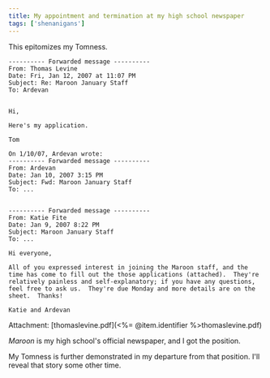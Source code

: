 ```yaml
---
title: My appointment and termination at my high school newspaper
tags: ['shenanigans']
---
```


This epitomizes my Tomness.

    ---------- Forwarded message ----------
    From: Thomas Levine
    Date: Fri, Jan 12, 2007 at 11:07 PM
    Subject: Re: Maroon January Staff
    To: Ardevan


    Hi,

    Here's my application.

    Tom

    On 1/10/07, Ardevan wrote:
    ---------- Forwarded message ----------
    From: Ardevan
    Date: Jan 10, 2007 3:15 PM
    Subject: Fwd: Maroon January Staff
    To: ...


    ---------- Forwarded message ----------
    From: Katie Fite
    Date: Jan 9, 2007 8:22 PM
    Subject: Maroon January Staff
    To: ...

    Hi everyone,

    All of you expressed interest in joining the Maroon staff, and the
    time has come to fill out the those applications (attached).  They're 
    relatively painless and self-explanatory; if you have any questions,
    feel free to ask us.  They're due Monday and more details are on the
    sheet.  Thanks!

    Katie and Ardevan

Attachment: [thomaslevine.pdf](<%= @item.identifier %>thomaslevine.pdf)

*Maroon* is my high school's official newspaper, and I got the position.

My Tomness is further demonstrated in my departure from that position.
I'll reveal that story some other time.
<!-- notmuch show id:677ee07e0708111912p5ba03ebfke35a51165198ae45@mail.gmail.com -->
